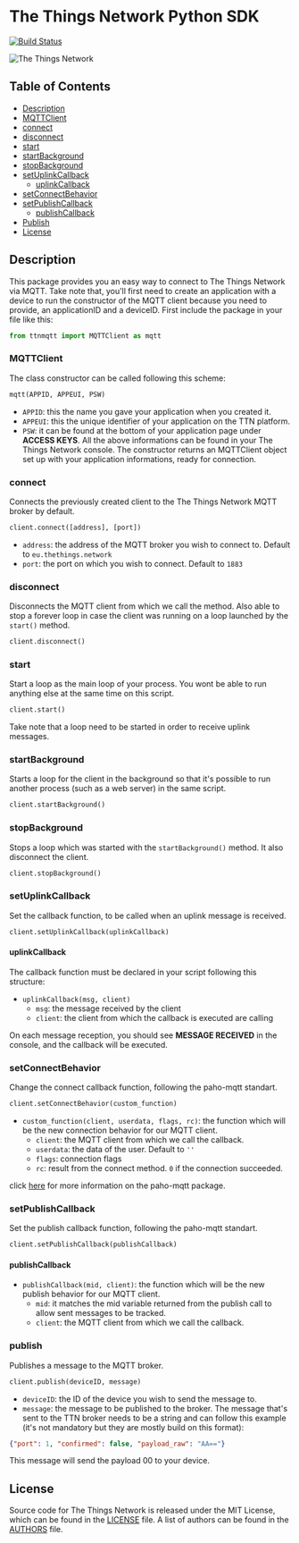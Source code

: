 # The Things Network Python SDK

[![Build Status](https://travis-ci.org/TheThingsNetwork/python-app-sdk.svg?branch=master)](https://travis-ci.org/TheThingsNetwork/python-app-sdk)

![The Things Network](https://thethings.blob.core.windows.net/ttn/logo.svg)

## Table of Contents
* [Description](#description)
* [MQTTClient](#mqttclient)
* [connect](#connect)
* [disconnect](#disconnect)
* [start](#start)
* [startBackground](#startbackground)
* [stopBackground](#stopbackground)
* [setUplinkCallback](#setuplinkcallback)
  * [uplinkCallback](#uplinkcallback)
* [setConnectBehavior](#setconnectbehavior)
* [setPublishCallback](#setpublishcallback)
  * [publishCallback](#publishcallback)
* [Publish](#publish)
* [License](#license)

## Description

This package provides you an easy way to connect to The Things Network via MQTT. Take note that, you'll first need to create an application with a device to run the constructor of the MQTT client because you need to provide, an applicationID and a deviceID.
First include the package in your file like this:
```python
from ttnmqtt import MQTTClient as mqtt
```

### MQTTClient

The class constructor can be called following this scheme:
```python
mqtt(APPID, APPEUI, PSW)
```
- `APPID`: this the name you gave your application when you created it.
- `APPEUI`: this the unique identifier of your application on the TTN platform.
- `PSW`: it can be found at the bottom of your application page under **ACCESS KEYS**.
All the above informations can be found in your The Things Network console.
The constructor returns an MQTTClient object set up with your application informations, ready for connection.

### connect
Connects the previously created client to the The Things Network MQTT broker by default.
```python
client.connect([address], [port])
```
- `address`: the address of the MQTT broker you wish to connect to. Default to `eu.thethings.network`
- `port`: the port on which you wish to connect. Default to `1883`

### disconnect
Disconnects the MQTT client from which we call the method. Also able to stop a forever loop in case the client was running on a loop launched by the `start()` method.
```python
client.disconnect()
```
### start
Start a loop as the main loop of your process. You wont be able to run anything else at the same time on this script.
```python
client.start()
```
Take note that a loop need to be started in order to receive uplink messages.

### startBackground
Starts a loop for the client in the background so that it's possible to run another process (such as a web server) in the same script.
```python
client.startBackground()
```
### stopBackground
Stops a loop which was started with the `startBackground()` method. It also disconnect the client.
```python
client.stopBackground()
```
### setUplinkCallback
Set the callback function, to be called when an uplink message is received.
```python
client.setUplinkCallback(uplinkCallback)
```
#### uplinkCallback
The callback function must be declared in your script following this structure:
* `uplinkCallback(msg, client)`
  * `msg`: the message received by the client
  * `client`: the client from which the callback is executed are calling

On each message reception, you should see **MESSAGE RECEIVED** in the console, and the callback will be executed.

### setConnectBehavior
Change the connect callback function, following the paho-mqtt standart.
```python
client.setConnectBehavior(custom_function)
```
- `custom_function(client, userdata, flags, rc)`: the function which will be the new connection behavior for our MQTT client.
  - `client`: the MQTT client from which we call the callback.
  - `userdata`: the data of the user. Default to `''`
  - `flags`: connection flags
  - `rc`: result from the connect method. `0` if the connection succeeded.

click [here](https://pypi.python.org/pypi/paho-mqtt/1.3.0) for more information on the paho-mqtt package.

### setPublishCallback
Set the publish callback function, following the paho-mqtt standart.
```python
client.setPublishCallback(publishCallback)
```
#### publishCallback
- `publishCallback(mid, client)`: the function which will be the new publish behavior for our MQTT client.
  - `mid`: it matches the mid variable returned from the publish call to allow sent messages to be tracked.
  - `client`: the MQTT client from which we call the callback.

### publish
Publishes a message to the MQTT broker.
```python
client.publish(deviceID, message)
```
- `deviceID`: the ID of the device you wish to send the message to.
- `message`: the message to be published to the broker. The message that's sent to the TTN broker needs to be a string and can follow this example (it's not mandatory but they are mostly build on this format):
 ```json
 {"port": 1, "confirmed": false, "payload_raw": "AA=="}
 ```
 This message will send the payload 00 to your device.

## License

Source code for The Things Network is released under the MIT License, which can be found in the [LICENSE](LICENSE) file. A list of authors can be found in the [AUTHORS](AUTHORS) file.
